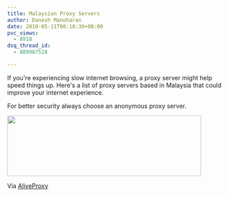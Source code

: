 ```yaml
---
title: Malaysian Proxy Servers
author: Danesh Manoharan
date: 2010-05-11T06:18:39+00:00
pvc_views:
  - 8918
dsq_thread_id:
  - 889987528

---
```

If you're experiencing slow internet browsing, a proxy server might help speed things up. Here's a list of proxy servers based in Malaysia that could improve your internet experience.

For better security always choose an anonymous proxy server.

[<img loading="lazy" class="alignnone size-medium wp-image-2113" title="malaysian-proxy" src="/wp-content/uploads/2010/05/malaysian-proxy-449x140.png" alt="" width="449" height="140" srcset="/wp-content/uploads/2010/05/malaysian-proxy-449x140.png 449w, /wp-content/uploads/2010/05/malaysian-proxy-1023x319.png 1023w, /wp-content/uploads/2010/05/malaysian-proxy.png 1517w" sizes="(max-width: 449px) 100vw, 449px" />][1]

Via [AliveProxy][2]

 [1]: /wp-content/uploads/2010/05/malaysian-proxy.png
 [2]: http://aliveproxy.com/proxy-list/proxies.aspx/Malaysia-my